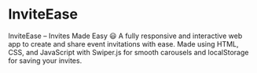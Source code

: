 # InviteEase
InviteEase – Invites Made Easy 😃 A fully responsive and interactive web app to create and share event invitations with ease. Made using HTML, CSS, and JavaScript with Swiper.js for smooth carousels and localStorage for saving your invites.
